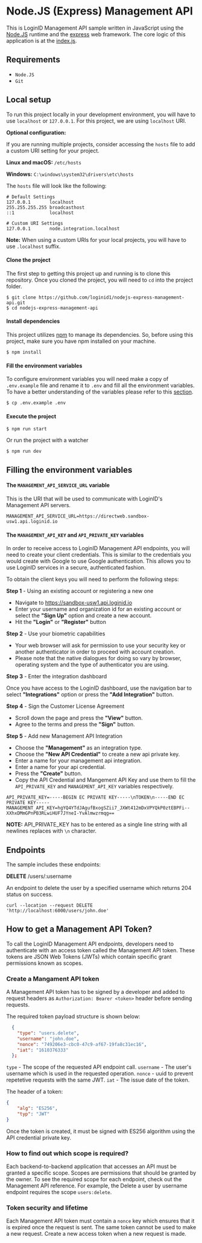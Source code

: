 # Node.JS (Express) Management API

This is LoginID Management API sample written in JavaScript using the [Node.JS](https://nodejs.org/) runtime and the [express](https://expressjs.com/) web framework. The core logic of this application is at the [index.js](https://github.com/loginid1/nodejs-express-integration/blob/master/index.js).

## Requirements

- `Node.JS`
- `Git`

## Local setup

To run this project locally in your development environment, you will have to use `localhost` or `127.0.0.1`. For this project, we are using `localhost` URI.

**Optional configuration:**

If you are running multiple projects, consider accessing the `hosts` file to add a custom URI setting for your project.

**Linux and macOS:** `/etc/hosts`

**Windows:** `C:\windows\system32\drivers\etc\hosts`

The `hosts` file will look like the following:
```
# Default Settings
127.0.0.1       localhost
255.255.255.255 broadcasthost
::1             localhost

# Custom URI Settings
127.0.0.1       node.integration.localhost
```

**Note:** When using a custom URIs for your local projects, you will have to use `.localhost` suffix.

#### Clone the project

The first step to getting this project up and running is to clone this repository. Once you cloned the project, you will need to `cd` into the project folder.

```
$ git clone https://github.com/loginid1/nodejs-express-management-api.git
$ cd nodejs-express-management-api
```
#### Install dependencies

This project utilizes [npm](https://www.npmjs.com/) to manage its dependencies. So, before using this project, make sure you have npm installed on your machine.

```
$ npm install
```

#### Fill the environment variables

To configure environment variables you will need make a copy of `.env.example` file and rename it to `.env` and fill all the environment variables. To have a better understanding of the variables please refer to this [section](#filling-the-environment-variables).

```
$ cp .env.example .env
```

#### Execute the project

```
$ npm run start
```

Or run the project with a watcher 

```
$ npm run dev
```

## Filling the environment variables

#### The `MANAGEMENT_API_SERVICE_URL` variable

This is the URI that will be used to communicate with LoginID's Management API servers.

```
MANAGEMENT_API_SERVICE_URL=https://directweb.sandbox-usw1.api.loginid.io
```

#### The `MANAGEMENT_API_KEY` and `API_PRIVATE_KEY` variables

In order to receive access to LoginID Management API endpoints, you will need to create your client credentials. This is similar to the credentials you would create with Google to use Google authentication. This allows you to use LoginID services in a secure, authenticated fashion.

To obtain the client keys you will need to perform the following steps:

**Step 1** - Using an existing account or registering a new one

 - Navigate to https://sandbox-usw1.api.loginid.io
 - Enter your username and organization id for an existing account or select the **"Sign Up"** option and create a new account.
 - Hit the **"Login"** or **"Register"** button

**Step 2** - Use your biometric capabilities

 - Your web browser will ask for permission to use your security key or another authenticator in order to proceed with account creation.
 - Please note that the native dialogues for doing so vary by browser, operating system and the type of authenticator you are using. 

**Step 3** - Enter the integration dashboard

Once you have access to the LoginID dashboard, use the navigation bar to select **"Integrations"** option or press the **"Add Integration"** button.

**Step 4** - Sign the Customer License Agreement

 - Scroll down the page and press the **"View"** button.
 - Agree to the terms and press the **"Sign"** button.

**Step 5** - Add new Management API Integration
 
 - Choose the **"Management"** as an integration type.
 - Choose the **"New API Credential"** to create a new api private key.
 - Enter a name for your management api integration.
 - Enter a name for your api credential.
 - Press the **"Create"** button.
 - Copy the API Credential and Mangement API Key and use them to fill the `API_PRIVATE_KEY` and `MANAGEMENT_API_KEY` variables respectively.

```
API_PRIVATE_KEY=-----BEGIN EC PRIVATE KEY-----\nTOKEN\n-----END EC PRIVATE KEY-----
MANAGEMENT_API_KEY=hgYQ4YTdJAgufBxogSZii7_JXWt412mDxVPYQkP0ztEBPFi--XXhxDMmGPnPB3RLwiHUF7JYneI-YvAlmwzrmqg==
```
**NOTE:** API_PRIVATE_KEY has to be entered as a single line string with all newlines replaces with `\n` character.

## Endpoints

The sample includes these endpoints:

**DELETE** /users/:username

An endpoint to delete the user by a specified username which returns 204 status on success.

```
curl --location --request DELETE 'http://localhost:6000/users/john.doe'
```

## How to get a Management API Token?

To call the LoginID Management API endpoints, developers need to authenticate with an access token called the Management API token. These tokens are JSON Web Tokens (JWTs) which contain specific grant permissions known as scopes. 

### Create a Mangament API token
A Management API token has to be signed by a developer and added to request headers as `Authorization: Bearer <token>` header before sending requests. 

The required token payload structure is shown below:
```json
  {
    "type": "users.delete",
    "username": "john.doe",
    "nonce": "749206e3-cbc0-47c9-af67-19fa8c31ec16",
    "iat": "1610376333"
  }; 
```
`type` - The scope of the requested API endpoint call.
`username` - The user's username which is used in the requested operation.
`nonce` - uuid to prevent repetetive requests with the same JWT. 
`iat` - The issue date of the token.

The header of a token:
```json
{
    "alg": "ES256",
    "typ": "JWT"
}
```

Once the token is created, it must be signed with ES256 algorithm using the API credential private key.

### How to find out which scope is required?
Each backend-to-backend application that accesses an API must be granted a specific scope. Scopes are permissions that should be granted by the owner. To see the required scope for each endpoint, check out the Management API reference. For example, the Delete a user by username endpoint requires the scope `users:delete`.

### Token security and lifetime
Each Management API token must contain a `nonce` key which ensures that it is expired once the request is sent. The same token cannot be used to make a new request. Create a new access token when a new request is made.
